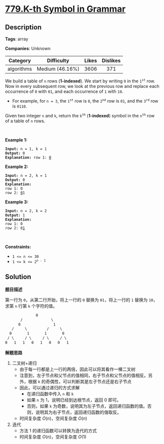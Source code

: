 # [779.K-th Symbol in Grammar](https://leetcode.com/problems/k-th-symbol-in-grammar/description/)

## Description

**Tags**: array

**Companies**: Unknown

|  Category  |   Difficulty    | Likes | Dislikes |
| :--------: | :-------------: | :---: | :------: |
| algorithms | Medium (46.16%) | 3606  |   371    |

<p>We build a table of <code>n</code> rows (<strong>1-indexed</strong>). We start by writing <code>0</code> in the <code>1<sup>st</sup></code> row. Now in every subsequent row, we look at the previous row and replace each occurrence of <code>0</code> with <code>01</code>, and each occurrence of <code>1</code> with <code>10</code>.</p>
<ul>
  <li>For example, for <code>n = 3</code>, the <code>1<sup>st</sup></code> row is <code>0</code>, the <code>2<sup>nd</sup></code> row is <code>01</code>, and the <code>3<sup>rd</sup></code> row is <code>0110</code>.</li>
</ul>
<p>Given two integer <code>n</code> and <code>k</code>, return the <code>k<sup>th</sup></code> (<strong>1-indexed</strong>) symbol in the <code>n<sup>th</sup></code> row of a table of <code>n</code> rows.</p>
<p>&nbsp;</p>
<p><strong class="example">Example 1:</strong></p>
<pre><code><strong>Input:</strong> n = 1, k = 1
<strong>Output:</strong> 0
<strong>Explanation:</strong> row 1: <u>0</u></code></pre>
<p><strong class="example">Example 2:</strong></p>
<pre><code><strong>Input:</strong> n = 2, k = 1
<strong>Output:</strong> 0
<strong>Explanation:</strong>
row 1: 0
row 2: <u>0</u>1</code></pre>
<p><strong class="example">Example 3:</strong></p>
<pre><code><strong>Input:</strong> n = 2, k = 2
<strong>Output:</strong> 1
<strong>Explanation:</strong>
row 1: 0
row 2: 0<u>1</u></code></pre>
<p>&nbsp;</p>
<p><strong>Constraints:</strong></p>
<ul>
  <li><code>1 &lt;= n &lt;= 30</code></li>
  <li><code>1 &lt;= k &lt;= 2<sup>n - 1</sup></code></li>
</ul>

## Solution

**题目描述**

第一行为 `0`，从第二行开始，将上一行的 `0` 替换为 `01`，将上一行的 `1` 替换为 `10`，求第 `n` 行第 `k` 个字符的值。

```txt
              0
       /             \
      0               1
   /     \         /     \
  0       1       1       0
 / \     / \     / \     / \
0   1   1   0   1   0   0   1
```

**解题思路**

1. 二叉树+递归
   - 由于每一行都是上一行的两倍，因此可以将其看作一棵二叉树
   - 注意到，左子节点和父节点的值相同，右子节点和父节点的值相反。另外，根据 `k` 的奇偶性，可以判断其是左子节点还是右子节点
   - 因此，可以通过递归的方式求解
     - 在递归函数中传入 `n` 和 `k`
     - 如果 `n` 为 1，说明已经到达根节点，返回 0 即可。
     - 否则，如果 `k` 为奇数，说明其为左子节点，返回递归函数的值。否则，说明其为右子节点，返回递归函数的值取反。
   - 时间复杂度 $O(n)$，空间复杂度 $O(n)$
2. 迭代
   - 方法 1 的递归函数可以转换为迭代的方式
   - 时间复杂度 $O(n)$，空间复杂度 $O(1)$
